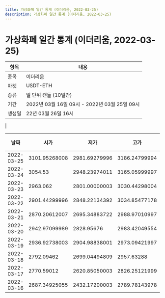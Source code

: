 ```yaml
---
title: 가상화폐 일간 통계 (이더리움, 2022-03-25)
description: 가상화폐 일간 통계 (이더리움, 2022-03-25)
---
```


가상화폐 일간 통계 (이더리움, 2022-03-25)
===

|항목|내용|
|--|--|
|종목|이더리움|
|마켓|USDT-ETH|
|종류|일 단위 캔들 (10일간)|
|기간|2022년 03월 16일 09시 - 2022년 03월 25일 09시|
|생성일|22년 03월 26일 16시|
|

|날짜|시가|저가|고가|종가|비고|
|--|--|--|--|--|--|
|2022-03-25|3101.95268008|2981.69279996|3186.24799994|3129.5509997|    |
|2022-03-24|3054.53|2948.23974011|3165.05999997|2965.00000008|    |
|2022-03-23|2963.062|2801.00000003|3030.44298004|2967.46918003|    |
|2022-03-22|2901.44299996|2848.22134392|3034.85477178|3005.477|    |
|2022-03-21|2870.20612007|2695.34883722|2988.97010997|2906.27299997|    |
|2022-03-20|2942.97099989|2828.95676|2983.42049554|2853.80696002|    |
|2022-03-19|2936.92738003|2904.98838001|2973.09421997|2942.97099989|    |
|2022-03-18|2792.09462|2699.04494809|2957.63288|2943.31158004|    |
|2022-03-17|2770.59012|2620.85050003|2826.25121999|2826.25121999|    |
|2022-03-16|2687.34925055|2432.17200003|2789.78143978|2757.71442|    |
